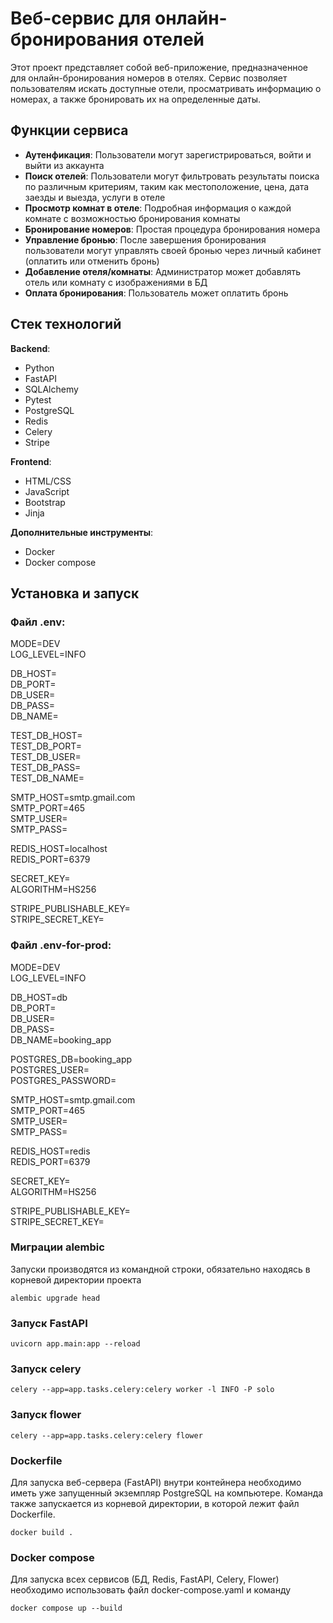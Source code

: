 # Веб-сервис для онлайн-бронирования отелей

Этот проект представляет собой веб-приложение, предназначенное для онлайн-бронирования номеров в отелях. Сервис позволяет пользователям искать доступные отели, просматривать информацию о номерах, а также бронировать их на определенные даты.

## Функции сервиса

- **Аутенфикация**: Пользователи могут зарегистрироваться, войти и выйти из аккаунта
- **Поиск отелей**: Пользователи могут фильтровать результаты поиска по различным критериям, таким как местоположение, цена, дата заезды и выезда, услуги в отеле
- **Просмотр комнат в отеле**: Подробная информация о каждой комнате с возможностью бронирования комнаты
- **Бронирование номеров**: Простая процедура бронирования номера
- **Управление бронью**: После завершения бронирования пользователи могут управлять своей бронью через личный кабинет (оплатить или отменить бронь)
- **Добавление отеля/комнаты**: Администратор может добавлять отель или комнату с изображениями в БД
- **Оплата бронирования**: Пользователь может оплатить бронь

## Стек технологий

 **Backend**:
  - Python
  - FastAPI
  - SQLAlchemy
  - Pytest
  - PostgreSQL
  - Redis
  - Celery
  - Stripe
  
 **Frontend**:
  - HTML/CSS
  - JavaScript
  - Bootstrap
  - Jinja

 **Дополнительные инструменты**:
  - Docker
  - Docker compose

## Установка и запуск

### Файл .env:

MODE=DEV <br/>
LOG_LEVEL=INFO <br/>

DB_HOST=  <br/>
DB_PORT= <br/>
DB_USER= <br/>
DB_PASS= <br/>
DB_NAME= <br/>

TEST_DB_HOST= <br/>
TEST_DB_PORT= <br/>
TEST_DB_USER= <br/>
TEST_DB_PASS= <br/>
TEST_DB_NAME= <br/>

SMTP_HOST=smtp.gmail.com <br/>
SMTP_PORT=465 <br/>
SMTP_USER= <br/>
SMTP_PASS= <br/>

REDIS_HOST=localhost <br/>
REDIS_PORT=6379 <br/>

SECRET_KEY= <br/>
ALGORITHM=HS256 <br/>

STRIPE_PUBLISHABLE_KEY= <br/>
STRIPE_SECRET_KEY= <br/>

### Файл .env-for-prod:
MODE=DEV <br/>
LOG_LEVEL=INFO <br/>

DB_HOST=db <br/>
DB_PORT= <br/>
DB_USER= <br/>
DB_PASS= <br/>
DB_NAME=booking_app <br/>

POSTGRES_DB=booking_app <br/>
POSTGRES_USER= <br/>
POSTGRES_PASSWORD= <br/>

SMTP_HOST=smtp.gmail.com <br/>
SMTP_PORT=465 <br/>
SMTP_USER= <br/>
SMTP_PASS= <br/>

REDIS_HOST=redis <br/>
REDIS_PORT=6379 <br/>

SECRET_KEY= <br/>
ALGORITHM=HS256 <br/>

STRIPE_PUBLISHABLE_KEY= <br/>
STRIPE_SECRET_KEY= <br/>

### Миграции alembic
Запуски производятся из командной строки, обязательно находясь в корневой директории проекта
```
alembic upgrade head
```
### Запуск FastAPI
```
uvicorn app.main:app --reload
```
### Запуск celery
```
celery --app=app.tasks.celery:celery worker -l INFO -P solo
```
### Запуск flower
```
celery --app=app.tasks.celery:celery flower
```
### Dockerfile
Для запуска веб-сервера (FastAPI) внутри контейнера необходимо иметь уже запущенный экземпляр PostgreSQL на компьютере. Команда также запускается из корневой директории, в которой лежит файл Dockerfile.
```
docker build .
```  
### Docker compose
Для запуска всех сервисов (БД, Redis, FastAPI, Celery, Flower) необходимо использовать файл docker-compose.yaml и команду
```
docker compose up --build
```


